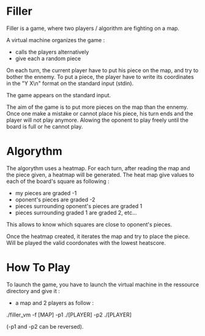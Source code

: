 # Filler

Filler is a game, where two players / algorithm are fighting on a map.

A virtual machine organizes the game :
    
   - calls the players alternatively
   - give each a random piece
    
On each turn, the current player have to put his piece on the map, and try to bother the ennemy. To put a piece, the player have to write its coordinates in the "Y X\n" format on the standard input (stdin).

The game appears on the standard input.

The aim of the game is to put more pieces on the map than the ennemy.
Once one make a mistake or cannot place his piece, his turn ends and the player will not play anymore. Alowing the oponent to play freely until the board is full or he cannot play.

# Algorythm

The algorythm uses a heatmap. For each turn, after reading the map and the piece given, a heatmap will be generated.
The heat map give values to each of the board's square as following : 

   - my pieces are graded -1
   - oponent's pieces are graded -2
   - pieces surrounding oponent's pieces are graded 1
   - pieces surrounding graded 1 are graded 2, etc...
    
This allows to know which squares are close to oponent's pieces.

Once the heatmap created, it iterates the map and try to place the piece. Will be played the valid coordonates with the lowest heatscore.

# How To Play

To launch the game, you have to launch the virtual machine in the ressource directory and give it : 
 - a map and  2 players as follow : 

./filler_vm -f [MAP] -p1 ./[PLAYER] -p2 ./[PLAYER]

(-p1 and -p2 can be reversed).
